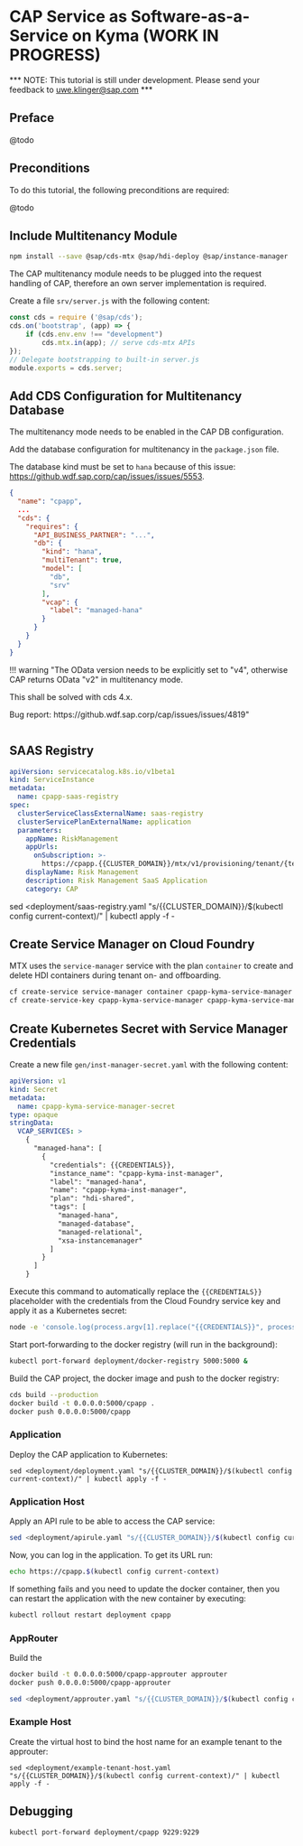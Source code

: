 # CAP Service as Software-as-a-Service on Kyma (WORK IN PROGRESS)

*** NOTE: This tutorial is still under development. Please send your feedback to uwe.klinger@sap.com ***

## Preface

@todo

## Preconditions

To do this tutorial, the following preconditions are required:

@todo

## Include Multitenancy Module

```bash
npm install --save @sap/cds-mtx @sap/hdi-deploy @sap/instance-manager
```

The CAP multitenancy module needs to be plugged into the request handling of CAP, therefore an own server implementation is required.

Create a file `srv/server.js` with the following content:

<!-- cpes-file srv/server.js -->
```js
const cds = require ('@sap/cds');
cds.on('bootstrap', (app) => {
    if (cds.env.env !== "development")
        cds.mtx.in(app); // serve cds-mtx APIs
});
// Delegate bootstrapping to built-in server.js
module.exports = cds.server;
```

## Add CDS Configuration for Multitenancy Database

The multitenancy mode needs to be enabled in the CAP DB configuration.

Add the database configuration for multitenancy in the `package.json` file.

The database kind must be set to `hana` because of this issue: https://github.wdf.sap.corp/cap/issues/issues/5553. <!-- @todo -->

<!-- cpes-file package.json:cds.requires.db -->
```json hl_lines="2-2 6-6 8-16"
{
  "name": "cpapp",
  ...
  "cds": {
    "requires": {
      "API_BUSINESS_PARTNER": "...",
      "db": {
        "kind": "hana",
        "multiTenant": true,
        "model": [
          "db",
          "srv"
        ],
        "vcap": {
          "label": "managed-hana"
        }
      }
    }
  }
}
```

!!! warning "The OData version needs to be explicitly set to "v4", otherwise CAP returns OData "v2" in multitenancy mode.

  This shall be solved with cds 4.x.
  <!-- @todo--> Bug report: https://github.wdf.sap.corp/cap/issues/issues/4819"

<!-- cpes-file package.json:cds.odata -->
```json

```

## SAAS Registry

<!-- cpes-file deployment/saas-registry.yaml -->
```yaml
apiVersion: servicecatalog.k8s.io/v1beta1
kind: ServiceInstance
metadata:
  name: cpapp-saas-registry
spec:
  clusterServiceClassExternalName: saas-registry
  clusterServicePlanExternalName: application
  parameters:
    appName: RiskManagement
    appUrls:
      onSubscription: >-
        https://cpapp.{{CLUSTER_DOMAIN}}/mtx/v1/provisioning/tenant/{tenantId}
    displayName: Risk Management
    description: Risk Management SaaS Application
    category: CAP
```

sed <deployment/saas-registry.yaml "s/{{CLUSTER_DOMAIN}}/$(kubectl config current-context)/" | kubectl apply -f -


## Create Service Manager on Cloud Foundry

MTX uses the `service-manager` service with the plan `container` to create and delete HDI containers during tenant on- and offboarding.

```bash
cf create-service service-manager container cpapp-kyma-service-manager
cf create-service-key cpapp-kyma-service-manager cpapp-kyma-service-manager-key
```

## Create Kubernetes Secret with Service Manager Credentials

Create a new file `gen/inst-manager-secret.yaml` with the following content:

```yaml
apiVersion: v1
kind: Secret
metadata:
  name: cpapp-kyma-service-manager-secret
type: opaque
stringData:
  VCAP_SERVICES: >
    {
      "managed-hana": [
        {
          "credentials": {{CREDENTIALS}},
          "instance_name": "cpapp-kyma-inst-manager",
          "label": "managed-hana",
          "name": "cpapp-kyma-inst-manager",
          "plan": "hdi-shared",
          "tags": [
            "managed-hana",
            "managed-database",
            "managed-relational",
            "xsa-instancemanager"
          ]
        }
      ]
    }
```

Execute this command to automatically replace the `{{CREDENTIALS}}` placeholder with the credentials from the Cloud Foundry service key and apply it as a Kubernetes secret:

```bash
node -e 'console.log(process.argv[1].replace("{{CREDENTIALS}}", process.argv[2]))' "$(cat gen/inst-manager-secret.yaml)" "$(cf service-key cpapp-kyma-inst-manager cpapp-kyma-inst-manager-key | sed 1d | sed 's/^/    /')" | kubectl apply -f -
```

Start port-forwarding to the docker registry (will run in the background):

```bash
kubectl port-forward deployment/docker-registry 5000:5000 &
```

Build the CAP project, the docker image and push to the docker registry:

```bash
cds build --production
docker build -t 0.0.0.0:5000/cpapp .
docker push 0.0.0.0:5000/cpapp
```

### Application

Deploy the CAP application to Kubernetes:

```
sed <deployment/deployment.yaml "s/{{CLUSTER_DOMAIN}}/$(kubectl config current-context)/" | kubectl apply -f -
```

### Application Host

Apply an API rule to be able to access the CAP service:

```bash
sed <deployment/apirule.yaml "s/{{CLUSTER_DOMAIN}}/$(kubectl config current-context)/" | kubectl apply -f -
```

Now, you can log in the application. To get its URL run:

```bash
echo https://cpapp.$(kubectl config current-context)
```

If something fails and you need to update the docker container, then you can restart the application with the new container by executing:

```bash
kubectl rollout restart deployment cpapp
```

### AppRouter

Build the

```bash
docker build -t 0.0.0.0:5000/cpapp-approuter approuter
docker push 0.0.0.0:5000/cpapp-approuter
```

```bash
sed <deployment/approuter.yaml "s/{{CLUSTER_DOMAIN}}/$(kubectl config current-context)/" | kubectl apply -f -
```

### Example Host

Create the virtual host to bind the host name for an example tenant to the approuter:

```
sed <deployment/example-tenant-host.yaml "s/{{CLUSTER_DOMAIN}}/$(kubectl config current-context)/" | kubectl apply -f -
```

## Debugging

```bash
kubectl port-forward deployment/cpapp 9229:9229
```
